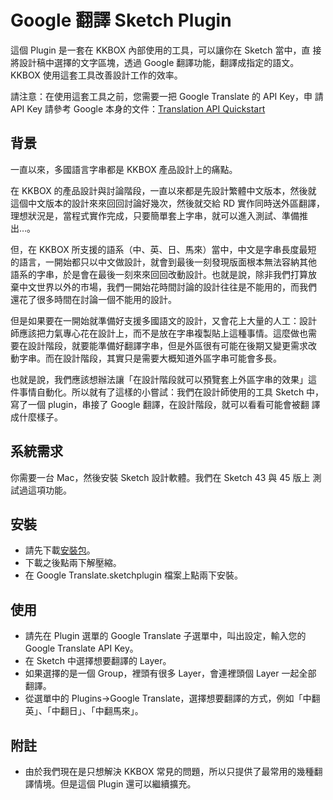# Google 翻譯 Sketch Plugin

這個 Plugin 是一套在 KKBOX 內部使用的工具，可以讓你在 Sketch 當中，直
接將設計稿中選擇的文字區塊，透過 Google 翻譯功能，翻譯成指定的語文。
KKBOX 使用這套工具改善設計工作的效率。

請注意：在使用這套工具之前，您需要一把 Google Translate 的 API Key，申
請 API Key 請參考 Google 本身的文件：[Translation API Quickstart](https://cloud.google.com/translate/docs/getting-started)

## 背景

一直以來，多國語言字串都是 KKBOX 產品設計上的痛點。

在 KKBOX 的產品設計與討論階段，一直以來都是先設計繁體中文版本，然後就
這個中文版本的設計來來回回討論好幾次，然後就交給 RD 實作同時送外區翻譯，
理想狀況是，當程式實作完成，只要簡單套上字串，就可以進入測試、準備推出…。

但，在 KKBOX 所支援的語系（中、英、日、馬來）當中，中文是字串長度最短
的語言，一開始都只以中文做設計，就會到最後一刻發現版面根本無法容納其他
語系的字串，於是會在最後一刻來來回回改動設計。也就是說，除非我們打算放
棄中文世界以外的市場，我們一開始花時間討論的設計往往是不能用的，而我們
還花了很多時間在討論一個不能用的設計。

但是如果要在一開始就準備好支援多國語文的設計，又會花上大量的人工：設計
師應該把力氣專心花在設計上，而不是放在字串複製貼上這種事情。這麼做也需
要在設計階段，就要能準備好翻譯字串，但是外區很有可能在後期又變更需求改
動字串。而在設計階段，其實只是需要大概知道外區字串可能會多長。

也就是說，我們應該想辦法讓「在設計階段就可以預覽套上外區字串的效果」這
件事情自動化。所以就有了這樣的小嘗試：我們在設計師使用的工具 Sketch 中，
寫了一個 plugin，串接了 Google 翻譯，在設計階段，就可以看看可能會被翻
譯成什麼樣子。

## 系統需求

你需要一台 Mac，然後安裝 Sketch 設計軟體。我們在 Sketch 43 與 45 版上
測試過這項功能。

## 安裝

- 請先下載[安裝包](https://github.com/zonble/GoogleTranslateSketchPlugin/archive/master.zip)。
- 下載之後點兩下解壓縮。
- 在 Google Translate.sketchplugin 檔案上點兩下安裝。

## 使用

- 請先在 Plugin 選單的 Google Translate 子選單中，叫出設定，輸入您的
  Google Translate API Key。
- 在 Sketch 中選擇想要翻譯的 Layer。
- 如果選擇的是一個 Group，裡頭有很多 Layer，會連裡頭個 Layer 一起全部
  翻譯。
- 從選單中的 Plugins->Google Translate，選擇想要翻譯的方式，例如「中翻
  英」、「中翻日」、「中翻馬來」。

## 附註

- 由於我們現在是只想解決 KKBOX 常見的問題，所以只提供了最常用的幾種翻
  譯情境。但是這個 Plugin 還可以繼續擴充。
